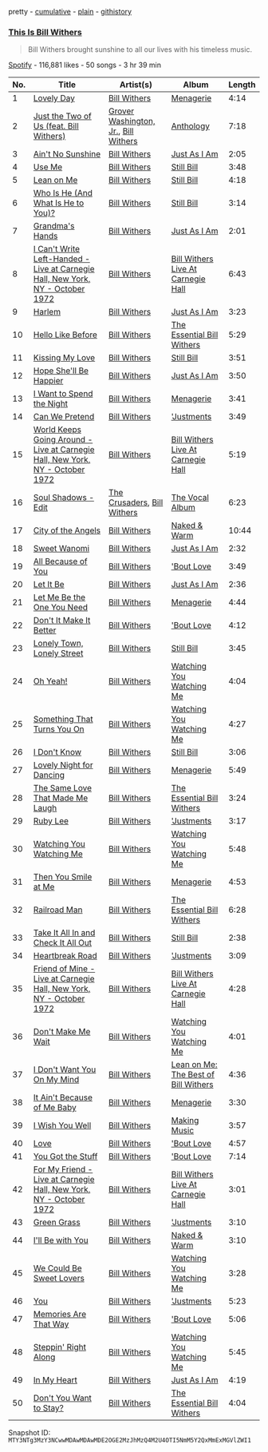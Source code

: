 pretty - [cumulative](/playlists/cumulative/37i9dQZF1DX5MwHlrzAPLQ.md) - [plain](/playlists/plain/37i9dQZF1DX5MwHlrzAPLQ) - [githistory](https://github.githistory.xyz/mackorone/spotify-playlist-archive/blob/main/playlists/plain/37i9dQZF1DX5MwHlrzAPLQ)

### [This Is Bill Withers](https://open.spotify.com/playlist/37i9dQZF1DX5MwHlrzAPLQ)

> Bill Withers brought sunshine to all our lives with his timeless music.

[Spotify](https://open.spotify.com/user/spotify) - 116,881 likes - 50 songs - 3 hr 39 min

| No. | Title | Artist(s) | Album | Length |
|---|---|---|---|---|
| 1 | [Lovely Day](https://open.spotify.com/track/0bRXwKfigvpKZUurwqAlEh) | [Bill Withers](https://open.spotify.com/artist/1ThoqLcyIYvZn7iWbj8fsj) | [Menagerie](https://open.spotify.com/album/3QjPTUI6UcPr5m9RujkO3c) | 4:14 |
| 2 | [Just the Two of Us \(feat\. Bill Withers\)](https://open.spotify.com/track/1ko2lVN0vKGUl9zrU0qSlT) | [Grover Washington, Jr.](https://open.spotify.com/artist/05YVYeV4HxYp5rrWalvuE1), [Bill Withers](https://open.spotify.com/artist/1ThoqLcyIYvZn7iWbj8fsj) | [Anthology](https://open.spotify.com/album/1lKYaRbV0AayVPss9i4oOp) | 7:18 |
| 3 | [Ain't No Sunshine](https://open.spotify.com/track/1k1Bqnv2R0uJXQN4u6LKYt) | [Bill Withers](https://open.spotify.com/artist/1ThoqLcyIYvZn7iWbj8fsj) | [Just As I Am](https://open.spotify.com/album/6N8uPmDqbgXD3ztkCCfxoo) | 2:05 |
| 4 | [Use Me](https://open.spotify.com/track/4gRA0i5sxx3jAhHaVjPnUN) | [Bill Withers](https://open.spotify.com/artist/1ThoqLcyIYvZn7iWbj8fsj) | [Still Bill](https://open.spotify.com/album/0sFuW4rH5mFZUjNKnckO3v) | 3:48 |
| 5 | [Lean on Me](https://open.spotify.com/track/3M8FzayQWtkvOhqMn2V4T2) | [Bill Withers](https://open.spotify.com/artist/1ThoqLcyIYvZn7iWbj8fsj) | [Still Bill](https://open.spotify.com/album/0sFuW4rH5mFZUjNKnckO3v) | 4:18 |
| 6 | [Who Is He \(And What Is He to You\)?](https://open.spotify.com/track/1KywyxekfDEp3Ym7YP7S25) | [Bill Withers](https://open.spotify.com/artist/1ThoqLcyIYvZn7iWbj8fsj) | [Still Bill](https://open.spotify.com/album/0sFuW4rH5mFZUjNKnckO3v) | 3:14 |
| 7 | [Grandma's Hands](https://open.spotify.com/track/1qfDfZAvrkSAFrAR2FTQDv) | [Bill Withers](https://open.spotify.com/artist/1ThoqLcyIYvZn7iWbj8fsj) | [Just As I Am](https://open.spotify.com/album/6N8uPmDqbgXD3ztkCCfxoo) | 2:01 |
| 8 | [I Can't Write Left\-Handed \- Live at Carnegie Hall, New York, NY \- October 1972](https://open.spotify.com/track/4u5caeri2MC9V32n9OBuZT) | [Bill Withers](https://open.spotify.com/artist/1ThoqLcyIYvZn7iWbj8fsj) | [Bill Withers Live At Carnegie Hall](https://open.spotify.com/album/0Stnb66v5cibvR22sFdLYx) | 6:43 |
| 9 | [Harlem](https://open.spotify.com/track/6JumfGk4f9E5KLT086I75s) | [Bill Withers](https://open.spotify.com/artist/1ThoqLcyIYvZn7iWbj8fsj) | [Just As I Am](https://open.spotify.com/album/6N8uPmDqbgXD3ztkCCfxoo) | 3:23 |
| 10 | [Hello Like Before](https://open.spotify.com/track/1cjwmz8usNrrtkNCbzN2sS) | [Bill Withers](https://open.spotify.com/artist/1ThoqLcyIYvZn7iWbj8fsj) | [The Essential Bill Withers](https://open.spotify.com/album/36qxAJDnXvbjD2UVAkawwZ) | 5:29 |
| 11 | [Kissing My Love](https://open.spotify.com/track/262qk9k0LTyMXmjH9YT2xU) | [Bill Withers](https://open.spotify.com/artist/1ThoqLcyIYvZn7iWbj8fsj) | [Still Bill](https://open.spotify.com/album/0sFuW4rH5mFZUjNKnckO3v) | 3:51 |
| 12 | [Hope She'll Be Happier](https://open.spotify.com/track/5Di9MiY5PnRbhfT9S8NBGW) | [Bill Withers](https://open.spotify.com/artist/1ThoqLcyIYvZn7iWbj8fsj) | [Just As I Am](https://open.spotify.com/album/6N8uPmDqbgXD3ztkCCfxoo) | 3:50 |
| 13 | [I Want to Spend the Night](https://open.spotify.com/track/5O9oIsN5r0MKWuUrjWSa7W) | [Bill Withers](https://open.spotify.com/artist/1ThoqLcyIYvZn7iWbj8fsj) | [Menagerie](https://open.spotify.com/album/3QjPTUI6UcPr5m9RujkO3c) | 3:41 |
| 14 | [Can We Pretend](https://open.spotify.com/track/0S5ZoKKZD3bllkvhEoPimZ) | [Bill Withers](https://open.spotify.com/artist/1ThoqLcyIYvZn7iWbj8fsj) | ['Justments](https://open.spotify.com/album/10jKkqtTI0cblOQjJfDUpt) | 3:49 |
| 15 | [World Keeps Going Around \- Live at Carnegie Hall, New York, NY \- October 1972](https://open.spotify.com/track/3wrplbWL52Ow8bqSua7ACb) | [Bill Withers](https://open.spotify.com/artist/1ThoqLcyIYvZn7iWbj8fsj) | [Bill Withers Live At Carnegie Hall](https://open.spotify.com/album/0Stnb66v5cibvR22sFdLYx) | 5:19 |
| 16 | [Soul Shadows \- Edit](https://open.spotify.com/track/1gSP2PYlWu3429ySMUjc8s) | [The Crusaders](https://open.spotify.com/artist/3Bhgbs9kIwl8SuU0eIqN6b), [Bill Withers](https://open.spotify.com/artist/1ThoqLcyIYvZn7iWbj8fsj) | [The Vocal Album](https://open.spotify.com/album/2EQoTiaxaClZT1fni5YfdS) | 6:23 |
| 17 | [City of the Angels](https://open.spotify.com/track/7yokzOJMDlz8WdZz92j33G) | [Bill Withers](https://open.spotify.com/artist/1ThoqLcyIYvZn7iWbj8fsj) | [Naked & Warm](https://open.spotify.com/album/6Vw78flzzFEhn7CektCgMY) | 10:44 |
| 18 | [Sweet Wanomi](https://open.spotify.com/track/0vJ3Y2MnDXi4hpxSeQdQEC) | [Bill Withers](https://open.spotify.com/artist/1ThoqLcyIYvZn7iWbj8fsj) | [Just As I Am](https://open.spotify.com/album/6N8uPmDqbgXD3ztkCCfxoo) | 2:32 |
| 19 | [All Because of You](https://open.spotify.com/track/2mQxn5c5xpFQ3RoWJmcoyv) | [Bill Withers](https://open.spotify.com/artist/1ThoqLcyIYvZn7iWbj8fsj) | ['Bout Love](https://open.spotify.com/album/3dHnZMcA2O5Ck6E5QWXU4Q) | 3:49 |
| 20 | [Let It Be](https://open.spotify.com/track/4vjNQBEWmeHP1M2fcWhSfA) | [Bill Withers](https://open.spotify.com/artist/1ThoqLcyIYvZn7iWbj8fsj) | [Just As I Am](https://open.spotify.com/album/6N8uPmDqbgXD3ztkCCfxoo) | 2:36 |
| 21 | [Let Me Be the One You Need](https://open.spotify.com/track/22beaVB5KBAffAVT6NhpJ2) | [Bill Withers](https://open.spotify.com/artist/1ThoqLcyIYvZn7iWbj8fsj) | [Menagerie](https://open.spotify.com/album/3QjPTUI6UcPr5m9RujkO3c) | 4:44 |
| 22 | [Don't It Make It Better](https://open.spotify.com/track/5jO8BB4eIdrZ4EZE4zkHwX) | [Bill Withers](https://open.spotify.com/artist/1ThoqLcyIYvZn7iWbj8fsj) | ['Bout Love](https://open.spotify.com/album/3dHnZMcA2O5Ck6E5QWXU4Q) | 4:12 |
| 23 | [Lonely Town, Lonely Street](https://open.spotify.com/track/3oiVJNFAQQ77Yp3rXWGsVp) | [Bill Withers](https://open.spotify.com/artist/1ThoqLcyIYvZn7iWbj8fsj) | [Still Bill](https://open.spotify.com/album/0sFuW4rH5mFZUjNKnckO3v) | 3:45 |
| 24 | [Oh Yeah!](https://open.spotify.com/track/3R3UF0fn9DzRV7yPMs96GT) | [Bill Withers](https://open.spotify.com/artist/1ThoqLcyIYvZn7iWbj8fsj) | [Watching You Watching Me](https://open.spotify.com/album/2SfDbgcq2U3hdyzsmlQzt7) | 4:04 |
| 25 | [Something That Turns You On](https://open.spotify.com/track/3eXCVGzenOoXfXlXtBhmgy) | [Bill Withers](https://open.spotify.com/artist/1ThoqLcyIYvZn7iWbj8fsj) | [Watching You Watching Me](https://open.spotify.com/album/2SfDbgcq2U3hdyzsmlQzt7) | 4:27 |
| 26 | [I Don't Know](https://open.spotify.com/track/16h3GCdEJ9lgiOyox4LJQA) | [Bill Withers](https://open.spotify.com/artist/1ThoqLcyIYvZn7iWbj8fsj) | [Still Bill](https://open.spotify.com/album/0sFuW4rH5mFZUjNKnckO3v) | 3:06 |
| 27 | [Lovely Night for Dancing](https://open.spotify.com/track/6Zxubc85CUm7fFP9HDyAu3) | [Bill Withers](https://open.spotify.com/artist/1ThoqLcyIYvZn7iWbj8fsj) | [Menagerie](https://open.spotify.com/album/3QjPTUI6UcPr5m9RujkO3c) | 5:49 |
| 28 | [The Same Love That Made Me Laugh](https://open.spotify.com/track/6Y2WA0VUEgvRKJB9p4R61V) | [Bill Withers](https://open.spotify.com/artist/1ThoqLcyIYvZn7iWbj8fsj) | [The Essential Bill Withers](https://open.spotify.com/album/36qxAJDnXvbjD2UVAkawwZ) | 3:24 |
| 29 | [Ruby Lee](https://open.spotify.com/track/0RTPZ8Yd44dsoR3uSkK9GT) | [Bill Withers](https://open.spotify.com/artist/1ThoqLcyIYvZn7iWbj8fsj) | ['Justments](https://open.spotify.com/album/10jKkqtTI0cblOQjJfDUpt) | 3:17 |
| 30 | [Watching You Watching Me](https://open.spotify.com/track/5TxmGqsyCSDuWAkyn5XopG) | [Bill Withers](https://open.spotify.com/artist/1ThoqLcyIYvZn7iWbj8fsj) | [Watching You Watching Me](https://open.spotify.com/album/2SfDbgcq2U3hdyzsmlQzt7) | 5:48 |
| 31 | [Then You Smile at Me](https://open.spotify.com/track/1zM1PgepMQsQbyeHS6HJDC) | [Bill Withers](https://open.spotify.com/artist/1ThoqLcyIYvZn7iWbj8fsj) | [Menagerie](https://open.spotify.com/album/3QjPTUI6UcPr5m9RujkO3c) | 4:53 |
| 32 | [Railroad Man](https://open.spotify.com/track/5ymMx9GBPl9RaJ3UHd2qBR) | [Bill Withers](https://open.spotify.com/artist/1ThoqLcyIYvZn7iWbj8fsj) | [The Essential Bill Withers](https://open.spotify.com/album/36qxAJDnXvbjD2UVAkawwZ) | 6:28 |
| 33 | [Take It All In and Check It All Out](https://open.spotify.com/track/6i44NGNG9KIRPVVuEc1iky) | [Bill Withers](https://open.spotify.com/artist/1ThoqLcyIYvZn7iWbj8fsj) | [Still Bill](https://open.spotify.com/album/0sFuW4rH5mFZUjNKnckO3v) | 2:38 |
| 34 | [Heartbreak Road](https://open.spotify.com/track/2Ln4fno71kJLPZfy1XZoj1) | [Bill Withers](https://open.spotify.com/artist/1ThoqLcyIYvZn7iWbj8fsj) | ['Justments](https://open.spotify.com/album/10jKkqtTI0cblOQjJfDUpt) | 3:09 |
| 35 | [Friend of Mine \- Live at Carnegie Hall, New York, NY \- October 1972](https://open.spotify.com/track/1Mnc4e18oDcELB8NkoMWbq) | [Bill Withers](https://open.spotify.com/artist/1ThoqLcyIYvZn7iWbj8fsj) | [Bill Withers Live At Carnegie Hall](https://open.spotify.com/album/0Stnb66v5cibvR22sFdLYx) | 4:28 |
| 36 | [Don't Make Me Wait](https://open.spotify.com/track/0nflo4jScDSM7FLB0K2wSm) | [Bill Withers](https://open.spotify.com/artist/1ThoqLcyIYvZn7iWbj8fsj) | [Watching You Watching Me](https://open.spotify.com/album/2SfDbgcq2U3hdyzsmlQzt7) | 4:01 |
| 37 | [I Don't Want You On My Mind](https://open.spotify.com/track/3BaFRtmUWO1Z3gzc9zYRh2) | [Bill Withers](https://open.spotify.com/artist/1ThoqLcyIYvZn7iWbj8fsj) | [Lean on Me: The Best of Bill Withers](https://open.spotify.com/album/0XmgSYx9bj4sqpcXVgKs2C) | 4:36 |
| 38 | [It Ain't Because of Me Baby](https://open.spotify.com/track/1byRaJhSlEM60CWYGxsATq) | [Bill Withers](https://open.spotify.com/artist/1ThoqLcyIYvZn7iWbj8fsj) | [Menagerie](https://open.spotify.com/album/3QjPTUI6UcPr5m9RujkO3c) | 3:30 |
| 39 | [I Wish You Well](https://open.spotify.com/track/5CMqPxGLbwtNl5gtB3Me3m) | [Bill Withers](https://open.spotify.com/artist/1ThoqLcyIYvZn7iWbj8fsj) | [Making Music](https://open.spotify.com/album/5CfytRni4jhBrwM2MdPg1N) | 3:57 |
| 40 | [Love](https://open.spotify.com/track/2SaTjbUkgSpqjrtNJITCmy) | [Bill Withers](https://open.spotify.com/artist/1ThoqLcyIYvZn7iWbj8fsj) | ['Bout Love](https://open.spotify.com/album/3dHnZMcA2O5Ck6E5QWXU4Q) | 4:57 |
| 41 | [You Got the Stuff](https://open.spotify.com/track/0ftZ5CjzOWGDa7h0zQP6Z9) | [Bill Withers](https://open.spotify.com/artist/1ThoqLcyIYvZn7iWbj8fsj) | ['Bout Love](https://open.spotify.com/album/3dHnZMcA2O5Ck6E5QWXU4Q) | 7:14 |
| 42 | [For My Friend \- Live at Carnegie Hall, New York, NY \- October 1972](https://open.spotify.com/track/2p0XzbocmlYuQVc7Ic1Muh) | [Bill Withers](https://open.spotify.com/artist/1ThoqLcyIYvZn7iWbj8fsj) | [Bill Withers Live At Carnegie Hall](https://open.spotify.com/album/0Stnb66v5cibvR22sFdLYx) | 3:01 |
| 43 | [Green Grass](https://open.spotify.com/track/5kZ1Rmx0Z5Vr6hO9pM1mBF) | [Bill Withers](https://open.spotify.com/artist/1ThoqLcyIYvZn7iWbj8fsj) | ['Justments](https://open.spotify.com/album/10jKkqtTI0cblOQjJfDUpt) | 3:10 |
| 44 | [I'll Be with You](https://open.spotify.com/track/0Bai1PH7iW2zeS2eX4HGxd) | [Bill Withers](https://open.spotify.com/artist/1ThoqLcyIYvZn7iWbj8fsj) | [Naked & Warm](https://open.spotify.com/album/6Vw78flzzFEhn7CektCgMY) | 3:10 |
| 45 | [We Could Be Sweet Lovers](https://open.spotify.com/track/6ayiWjgowOfrJFAQoB5EAX) | [Bill Withers](https://open.spotify.com/artist/1ThoqLcyIYvZn7iWbj8fsj) | [Watching You Watching Me](https://open.spotify.com/album/2SfDbgcq2U3hdyzsmlQzt7) | 3:28 |
| 46 | [You](https://open.spotify.com/track/0sausBICBjXOjAtSZaa08k) | [Bill Withers](https://open.spotify.com/artist/1ThoqLcyIYvZn7iWbj8fsj) | ['Justments](https://open.spotify.com/album/10jKkqtTI0cblOQjJfDUpt) | 5:23 |
| 47 | [Memories Are That Way](https://open.spotify.com/track/2g1VJvnunEh5NKmSaa5z1k) | [Bill Withers](https://open.spotify.com/artist/1ThoqLcyIYvZn7iWbj8fsj) | ['Bout Love](https://open.spotify.com/album/3dHnZMcA2O5Ck6E5QWXU4Q) | 5:06 |
| 48 | [Steppin' Right Along](https://open.spotify.com/track/08DiEWHGFXOHeDyFUzCyv3) | [Bill Withers](https://open.spotify.com/artist/1ThoqLcyIYvZn7iWbj8fsj) | [Watching You Watching Me](https://open.spotify.com/album/2SfDbgcq2U3hdyzsmlQzt7) | 5:45 |
| 49 | [In My Heart](https://open.spotify.com/track/4jZ2D5sXRGsVy2mJgnkY8U) | [Bill Withers](https://open.spotify.com/artist/1ThoqLcyIYvZn7iWbj8fsj) | [Just As I Am](https://open.spotify.com/album/6N8uPmDqbgXD3ztkCCfxoo) | 4:19 |
| 50 | [Don't You Want to Stay?](https://open.spotify.com/track/6Uhx0EMpNhiq3TWZu9mbcb) | [Bill Withers](https://open.spotify.com/artist/1ThoqLcyIYvZn7iWbj8fsj) | [The Essential Bill Withers](https://open.spotify.com/album/36qxAJDnXvbjD2UVAkawwZ) | 4:04 |

Snapshot ID: `MTY3NTg3MzY3NCwwMDAwMDAwMDE2OGE2MzJhMzQ4M2U4OTI5NmM5Y2QxMmExMGVlZWI1`
